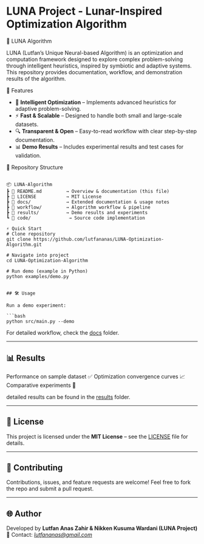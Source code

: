 # LUNA Project - Lunar-Inspired Optimization Algorithm

🌙 LUNA Algorithm

LUNA (Lutfan’s Unique Neural-based Algorithm) is an optimization and computation framework designed to explore complex problem-solving through intelligent heuristics, inspired by symbiotic and adaptive systems. This repository provides documentation, workflow, and demonstration results of the algorithm.

🚀 Features
- 🧠 **Intelligent Optimization** – Implements advanced heuristics for adaptive problem-solving.  
- ⚡ **Fast & Scalable** – Designed to handle both small and large-scale datasets.  
- 🔍 **Transparent & Open** – Easy-to-read workflow with clear step-by-step documentation.  
- 📊 **Demo Results** – Includes experimental results and test cases for validation.  

📂 Repository Structure
```

📦 LUNA-Algorithm
┣ 📜 README.md         → Overview & documentation (this file)
┣ 📜 LICENSE           → MIT License
┣ 📂 docs/             → Extended documentation & usage notes
┣ 📂 workflow/         → Algorithm workflow & pipeline
┣ 📂 results/          → Demo results and experiments
┗ 📂 code/              → Source code implementation

⚡ Quick Start
# Clone repository
git clone https://github.com/lutfananas/LUNA-Optimization-Algorithm.git

# Navigate into project
cd LUNA-Optimization-Algorithm

# Run demo (example in Python)
python examples/demo.py


## 🛠️ Usage

Run a demo experiment:

```bash
python src/main.py --demo
```

For detailed workflow, check the [docs](./docs/) folder.

---

## 📊 Results

Performance on sample dataset ✅
Optimization convergence curves 📈
Comparative experiments 🔬

detailed results can be found in the [results](./results/) folder.

---

## 📝 License

This project is licensed under the **MIT License** – see the [LICENSE](./LICENSE) file for details.

---

## 🤝 Contributing

Contributions, issues, and feature requests are welcome!
Feel free to fork the repo and submit a pull request.

---

## 🌐 Author

Developed by **Lutfan Anas Zahir & Nikken Kusuma Wardani (LUNA Project)**
📧 Contact: *[lutfananas@gmail.com](mailto:lutfananas@gmail.com)*

```

